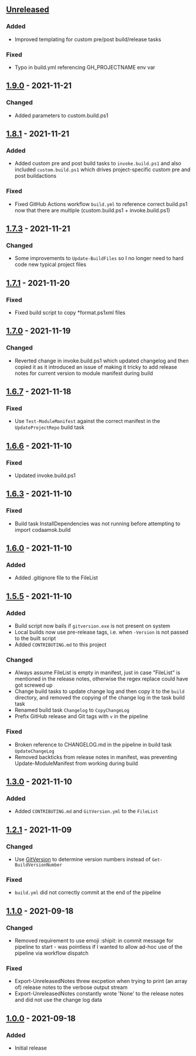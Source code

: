 ## [Unreleased]
### Added
- Improved templating for custom pre/post build/release tasks

### Fixed
- Typo in build.yml referencing GH_PROJECTNAME env var

## [1.9.0] - 2021-11-21
### Changed
- Added parameters to custom.build.ps1

## [1.8.1] - 2021-11-21
### Added
- Added custom pre and post build tasks to `invoke.build.ps1` and also included `custom.build.ps1` which drives project-specific custom pre and post buildactions

### Fixed
- Fixed GitHub Actions workflow `build.yml` to reference correct build.ps1 now that there are multiple (custom.build.ps1 + invoke.build.ps1)

## [1.7.3] - 2021-11-21
### Changed
- Some improvements to `Update-BuildFiles` so I no longer need to hard code new typical project files

## [1.7.1] - 2021-11-20
### Fixed
- Fixed build script to copy *format.ps1xml files

## [1.7.0] - 2021-11-19
### Changed
- Reverted change in invoke.build.ps1 which updated changelog and then copied it as it introduced an issue of making it tricky to add release notes for current version to module manifest during build

## [1.6.7] - 2021-11-18
### Fixed
- Use `Test-ModuleManifest` against the correct manifest in the `UpdateProjectRepo` build task

## [1.6.6] - 2021-11-10
### Fixed
- Updated invoke.build.ps1

## [1.6.3] - 2021-11-10
### Fixed
- Build task InstallDependencies was not running before attempting to import codaamok.build

## [1.6.0] - 2021-11-10
### Added
- Added .gitignore file to the FileList

## [1.5.5] - 2021-11-10
### Added
- Build script now bails if `gitversion.exe` is not present on system
- Local builds now use pre-release tags, i.e. when `-Version` is not passed to the built script
- Added `CONTRIBUTING.md` to this project

### Changed
- Always assume FileList is empty in manifest, just in case "FileList" is mentioned in the release notes, otherwise the regex replace could have got screwed up
- Change build tasks to update change log and then copy it to the `build` directory, and removed the copying of the change log in the task build task
- Renamed build task `Changelog` to `CopyChangeLog`
- Prefix GitHub release and Git tags with `v` in the pipeline

### Fixed
- Broken reference to CHANGELOG.md in the pipeline in build task `UpdateChangeLog`
- Removed backticks from release notes in manifest, was preventing Update-ModuleManifest from working during build

## [1.3.0] - 2021-11-10
### Added
- Added `CONTRIBUTING.md` and `GitVersion.yml` to the `FileList`

## [1.2.1] - 2021-11-09
### Changed
- Use [GitVersion](https://gitversion.net) to determine version numbers instead of `Get-BuildVersionNumber`

### Fixed
- `build.yml` did not correctly commit at the end of the pipeline

## [1.1.0] - 2021-09-18
### Changed
- Removed requirement to use emoji :shipit: in commit message for pipeline to start - was pointless if I wanted to allow ad-hoc use of the pipeline via workflow dispatch

### Fixed
- Export-UnreleasedNotes threw excpetion when trying to print (an array of) release notes to the verbose output stream
- Export-UnreleasedNotes constantly wrote 'None' to the release notes and did not use the change log data

## [1.0.0] - 2021-09-18
### Added
- Initial release

[Unreleased]: https://github.com/codaamok/codaamok.build/compare/1.9.0..HEAD
[1.9.0]: https://github.com/codaamok/codaamok.build/compare/1.8.1..1.9.0
[1.8.1]: https://github.com/codaamok/codaamok.build/compare/1.7.3..1.8.1
[1.7.3]: https://github.com/codaamok/codaamok.build/compare/1.7.1..1.7.3
[1.7.1]: https://github.com/codaamok/codaamok.build/compare/1.7.0..1.7.1
[1.7.0]: https://github.com/codaamok/codaamok.build/compare/1.6.7..1.7.0
[1.6.7]: https://github.com/codaamok/codaamok.build/compare/1.6.6..1.6.7
[1.6.6]: https://github.com/codaamok/codaamok.build/compare/1.6.3..1.6.6
[1.6.3]: https://github.com/codaamok/codaamok.build/compare/1.6.0..1.6.3
[1.6.0]: https://github.com/codaamok/codaamok.build/compare/1.5.5..1.6.0
[1.5.5]: https://github.com/codaamok/codaamok.build/compare/1.3.0..1.5.5
[1.3.0]: https://github.com/codaamok/codaamok.build/compare/1.2.1..1.3.0
[1.2.1]: https://github.com/codaamok/codaamok.build/compare/1.1.0..1.2.1
[1.1.0]: https://github.com/codaamok/codaamok.build/compare/1.0.0..1.1.0
[1.0.0]: https://github.com/codaamok/codaamok.build/tree/1.0.0